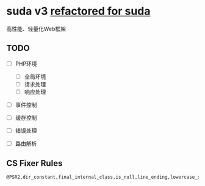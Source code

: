 # suda v3 [refactored for suda](https://github.com/dxkite/suda)

高性能、轻量化Web框架

## TODO

- [ ] PHP环境
    - [ ] 全局环境
    - [ ] 请求处理
    - [ ] 响应处理
- [ ] 事件控制
- [ ] 缓存控制
- [ ] 错误处理
- [ ] 路由解析



## CS Fixer Rules

```
@PSR2,dir_constant,final_internal_class,is_null,line_ending,lowercase_static_reference,no_empty_statement,no_multiline_whitespace_around_double_arrow,no_unset_cast,single_quote,binary_operator_spaces
```